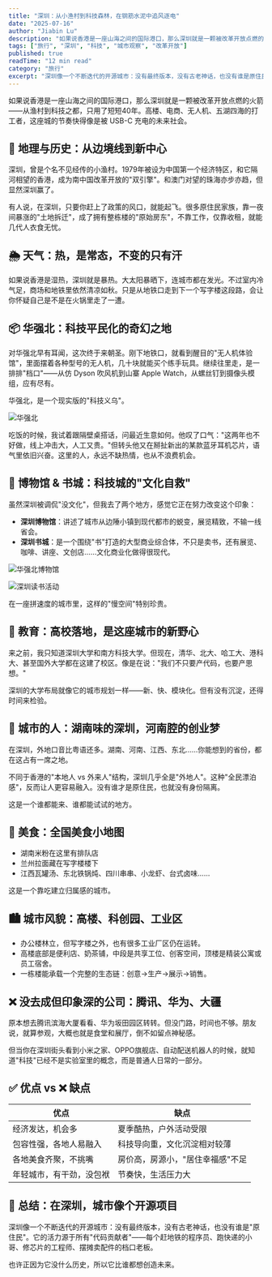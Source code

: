 ```yaml
---
title: "深圳：从小渔村到科技森林，在钢筋水泥中追风逐电"
date: "2025-07-16"
author: "Jiabin Lu"
description: "如果说香港是一座山海之间的国际港口，那么深圳就是一颗被改革开放点燃的火箭——从渔村到科技之都，只用了短短40年。"
tags: ["旅行", "深圳", "科技", "城市观察", "改革开放"]
published: true
readTime: "12 min read"
category: "旅行"
excerpt: "深圳像一个不断迭代的开源城市：没有最终版本，没有古老神话，也没有谁是原住民。它的活力源于所有代码贡献者。"
---
```


如果说香港是一座山海之间的国际港口，那么深圳就是一颗被改革开放点燃的火箭——从渔村到科技之都，只用了短短40年。高楼、电商、无人机、五湖四海的打工者，这座城的节奏快得像是被 USB-C 充电的未来社会。

## 📍 地理与历史：从边境线到新中心

深圳，曾是个名不见经传的小渔村。1979年被设为中国第一个经济特区，和它隔河相望的香港，成为南中国改革开放的"双引擎"。和澳门对望的珠海亦步亦趋，但显然深圳赢了。

有人说，在深圳，只要你赶上了政策的风口，就能起飞。很多原住民家族，靠一夜间暴涨的"土地拆迁"，成了拥有整栋楼的"原始房东"，不靠工作，仅靠收租，就能几代人衣食无忧。

## 🌦 天气：热，是常态，不变的只有汗

如果说香港是湿热，深圳就是暴热。大太阳暴晒下，连城市都在发光。不过室内冷气足，商场和地铁里依然清凉如秋。只是从地铁口走到下一个写字楼这段路，会让你怀疑自己是不是在火锅里走了一遭。

## 📦 华强北：科技平民化的奇幻之地

对华强北早有耳闻，这次终于来朝圣。刚下地铁口，就看到醒目的"无人机体验馆"，里面摆着各种型号的无人机，几十块就能买个练手玩具。继续往里走，是一排排"档口"——从仿 Dyson 吹风机到山寨 Apple Watch，从螺丝钉到摄像头模组，应有尽有。

华强北，是一个现实版的"科技义乌"。

![华强北](/images/blog/shenzhen-travel/华强北.JPG "华强北：中国电子第一街，赛格电子市场外景，展现了深圳作为科技之都的标志性商业地标")

吃饭的时候，我试着跟隔壁桌搭话，问最近生意如何。他叹了口气："这两年也不好做，线上冲击大，人工又贵。"但转头他又在掰扯新出的某款蓝牙耳机芯片，语气里依旧兴奋。这里的人，永远不缺热情，也从不浪费机会。

## 🧠 博物馆 & 书城：科技城的"文化自救"

虽然深圳被调侃"没文化"，但我去了两个地方，感觉它正在努力改变这个印象：

- **深圳博物馆**：讲述了城市从边陲小镇到现代都市的蜕变，展览精致，不输一线省会。
- **深圳书城**：是一个围绕"书"打造的大型商业综合体，不只是卖书，还有展览、咖啡、讲座、文创店……文化商业化做得很现代。

![华强北博物馆](/images/blog/shenzhen-travel/华强北博物馆.JPG "华强北博物馆：多媒体展示装置，讲述华强北的发展故事，体现了深圳对科技文化的重视")

![深圳读书活动](/images/blog/shenzhen-travel/深圳读书活动.JPG "深圳读书月活动：'每天息屏一小时'倡议，鼓励人们放下手机，回归阅读、运动和自然")

在一座拼速度的城市里，这样的"慢空间"特别珍贵。

## 🏫 教育：高校落地，是这座城市的新野心

来之前，我只知道深圳大学和南方科技大学。但现在，清华、北大、哈工大、港科大、甚至国外大学都在这建了校区。像是在说："我们不只要产代码，也要产思想。"

深圳的大学布局就像它的城市规划一样——新、快、模块化。但有没有沉淀，还得时间来检验。

## 👥 城市的人：湖南味的深圳，河南腔的创业梦

在深圳，外地口音比粤语还多。湖南、河南、江西、东北……你能想到的省份，都在这占有一席之地。

不同于香港的"本地人 vs 外来人"结构，深圳几乎全是"外地人"。这种"全民漂泊感"，反而让人更容易融入。没有谁才是原住民，也就没有身份隔离。

这是一个谁都能来、谁都能试试的地方。

## 🍜 美食：全国美食小地图

- 湖南米粉在这里有排队店
- 兰州拉面藏在写字楼楼下
- 江西瓦罐汤、东北铁锅炖、四川串串、小龙虾、台式卤味……

这是一个靠吃建立归属感的城市。

## 🏙️ 城市风貌：高楼、科创园、工业区

- 办公楼林立，但写字楼之外，也有很多工业厂区仍在运转。
- 高楼底部是便利店、奶茶铺，中段是共享工位、创客空间，顶楼是精装公寓或员工宿舍。
- 一栋楼能承载一个完整的生态链：创意→生产→展示→销售。

## ❌ 没去成但印象深的公司：腾讯、华为、大疆

原本想去腾讯滨海大厦看看、华为坂田园区转转。但没门路，时间也不够。朋友说，就算参观，大概也就是食堂和展厅，倒不如留点神秘感。

但当你在深圳街头看到小米之家、OPPO旗舰店、自动配送机器人的时候，就知道"科技"已经不是实验室里的概念，而是普通人日常的一部分。

## ✅ 优点 vs ❌ 缺点

| 优点 | 缺点 |
|------|------|
| 经济发达，机会多 | 夏季酷热，户外活动受限 |
| 包容性强，各地人易融入 | 科技导向重，文化沉淀相对较薄 |
| 各地美食齐聚，不挑嘴 | 房价高，房源小，"居住幸福感"不足 |
| 年轻城市，有干劲，没包袱 | 节奏快，生活压力大 |

## 🧩 总结：在深圳，城市像个开源项目

深圳像一个不断迭代的开源城市：没有最终版本，没有古老神话，也没有谁是"原住民"。它的活力源于所有"代码贡献者"——每个赶地铁的程序员、跑快递的小哥、修芯片的工程师、摆摊卖配件的档口老板。

也许正因为它没什么历史，所以它比谁都想创造未来。
